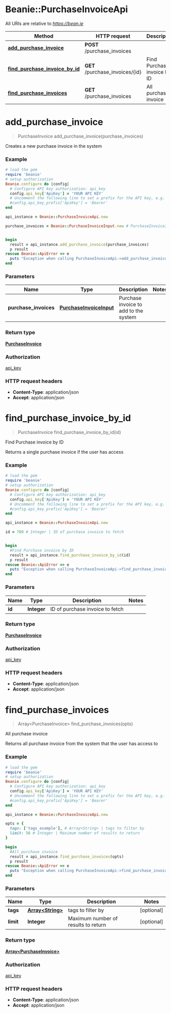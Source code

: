 # Beanie::PurchaseInvoiceApi

All URIs are relative to *https://bean.ie*

Method | HTTP request | Description
------------- | ------------- | -------------
[**add_purchase_invoice**](PurchaseInvoiceApi.md#add_purchase_invoice) | **POST** /purchase_invoices | 
[**find_purchase_invoice_by_id**](PurchaseInvoiceApi.md#find_purchase_invoice_by_id) | **GET** /purchase_invoices/{id} | Find Purchase invoice by ID
[**find_purchase_invoices**](PurchaseInvoiceApi.md#find_purchase_invoices) | **GET** /purchase_invoices | All purchase invoice


# **add_purchase_invoice**
> PurchaseInvoice add_purchase_invoice(purchase_invoices)



Creates a new purchase invoice in the system

### Example
```ruby
# load the gem
require 'beanie'
# setup authorization
Beanie.configure do |config|
  # Configure API key authorization: api_key
  config.api_key['ApiKey'] = 'YOUR API KEY'
  # Uncomment the following line to set a prefix for the API key, e.g. 'Bearer' (defaults to nil)
  #config.api_key_prefix['ApiKey'] = 'Bearer'
end

api_instance = Beanie::PurchaseInvoiceApi.new

purchase_invoices = Beanie::PurchaseInvoiceInput.new # PurchaseInvoiceInput | Purchase invoice to add to the system


begin
  result = api_instance.add_purchase_invoice(purchase_invoices)
  p result
rescue Beanie::ApiError => e
  puts "Exception when calling PurchaseInvoiceApi->add_purchase_invoice: #{e}"
end
```

### Parameters

Name | Type | Description  | Notes
------------- | ------------- | ------------- | -------------
 **purchase_invoices** | [**PurchaseInvoiceInput**](PurchaseInvoiceInput.md)| Purchase invoice to add to the system | 

### Return type

[**PurchaseInvoice**](PurchaseInvoice.md)

### Authorization

[api_key](../README.md#api_key)

### HTTP request headers

 - **Content-Type**: application/json
 - **Accept**: application/json



# **find_purchase_invoice_by_id**
> PurchaseInvoice find_purchase_invoice_by_id(id)

Find Purchase invoice by ID

Returns a single purchase invoice if the user has access

### Example
```ruby
# load the gem
require 'beanie'
# setup authorization
Beanie.configure do |config|
  # Configure API key authorization: api_key
  config.api_key['ApiKey'] = 'YOUR API KEY'
  # Uncomment the following line to set a prefix for the API key, e.g. 'Bearer' (defaults to nil)
  #config.api_key_prefix['ApiKey'] = 'Bearer'
end

api_instance = Beanie::PurchaseInvoiceApi.new

id = 789 # Integer | ID of purchase invoice to fetch


begin
  #Find Purchase invoice by ID
  result = api_instance.find_purchase_invoice_by_id(id)
  p result
rescue Beanie::ApiError => e
  puts "Exception when calling PurchaseInvoiceApi->find_purchase_invoice_by_id: #{e}"
end
```

### Parameters

Name | Type | Description  | Notes
------------- | ------------- | ------------- | -------------
 **id** | **Integer**| ID of purchase invoice to fetch | 

### Return type

[**PurchaseInvoice**](PurchaseInvoice.md)

### Authorization

[api_key](../README.md#api_key)

### HTTP request headers

 - **Content-Type**: application/json
 - **Accept**: application/json



# **find_purchase_invoices**
> Array&lt;PurchaseInvoice&gt; find_purchase_invoices(opts)

All purchase invoice

Returns all purchase invoice from the system that the user has access to

### Example
```ruby
# load the gem
require 'beanie'
# setup authorization
Beanie.configure do |config|
  # Configure API key authorization: api_key
  config.api_key['ApiKey'] = 'YOUR API KEY'
  # Uncomment the following line to set a prefix for the API key, e.g. 'Bearer' (defaults to nil)
  #config.api_key_prefix['ApiKey'] = 'Bearer'
end

api_instance = Beanie::PurchaseInvoiceApi.new

opts = { 
  tags: ['tags_example'], # Array<String> | tags to filter by
  limit: 56 # Integer | Maximum number of results to return
}

begin
  #All purchase invoice
  result = api_instance.find_purchase_invoices(opts)
  p result
rescue Beanie::ApiError => e
  puts "Exception when calling PurchaseInvoiceApi->find_purchase_invoices: #{e}"
end
```

### Parameters

Name | Type | Description  | Notes
------------- | ------------- | ------------- | -------------
 **tags** | [**Array&lt;String&gt;**](String.md)| tags to filter by | [optional] 
 **limit** | **Integer**| Maximum number of results to return | [optional] 

### Return type

[**Array&lt;PurchaseInvoice&gt;**](PurchaseInvoice.md)

### Authorization

[api_key](../README.md#api_key)

### HTTP request headers

 - **Content-Type**: application/json
 - **Accept**: application/json



